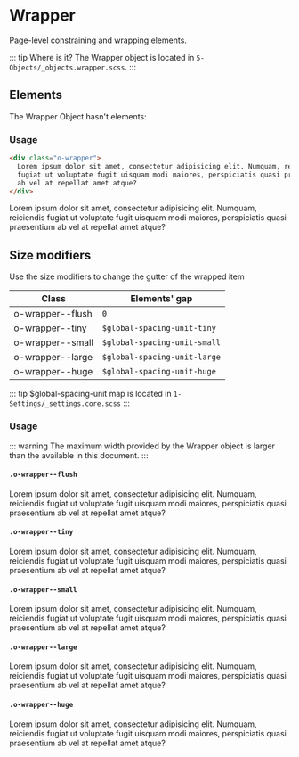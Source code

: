 # Wrapper

Page-level constraining and wrapping elements.

::: tip Where is it?
The Wrapper object is located in `5-Objects/_objects.wrapper.scss`.
:::

## Elements

The Wrapper Object hasn't elements:

### Usage

```html
<div class="o-wrapper">
  Lorem ipsum dolor sit amet, consectetur adipisicing elit. Numquam, reiciendis
  fugiat ut voluptate fugit uisquam modi maiores, perspiciatis quasi praesentium
  ab vel at repellat amet atque?
</div>
```

<div class="o-wrapper">
 Lorem ipsum dolor sit amet, consectetur adipisicing elit.  Numquam, reiciendis fugiat ut voluptate fugit uisquam modi maiores, perspiciatis quasi praesentium  ab vel at repellat amet atque?
</div>

## Size modifiers

Use the size modifiers to change the gutter of the wrapped item

| Class            | Elements' gap                |
| ---------------- | ---------------------------- |
| o-wrapper--flush | `0`                          |
| o-wrapper--tiny  | `$global-spacing-unit-tiny`  |
| o-wrapper--small | `$global-spacing-unit-small` |
| o-wrapper--large | `$global-spacing-unit-large` |
| o-wrapper--huge  | `$global-spacing-unit-huge`  |

::: tip
\$global-spacing-unit map is located in `1-Settings/_settings.core.scss`
:::

### Usage

::: warning
The maximum width provided by the Wrapper object is larger than the available in this document.
:::

#### `.o-wrapper--flush`

<div class="o-wrapper o-wrapper--flush u-mt-small">
    Lorem ipsum dolor sit amet, consectetur adipisicing elit. Numquam, reiciendis fugiat ut voluptate fugit uisquam modi maiores, perspiciatis quasi praesentium ab vel at repellat amet atque?
</div>

#### `.o-wrapper--tiny`

<div class="o-wrapper o-wrapper--tiny u-mt-small">
    Lorem ipsum dolor sit amet, consectetur adipisicing elit. Numquam, reiciendis fugiat ut voluptate fugit uisquam modi maiores, perspiciatis quasi praesentium ab vel at repellat amet atque?
</div>

#### `.o-wrapper--small`

<div class="o-wrapper o-wrapper--small u-mt-small">
    Lorem ipsum dolor sit amet, consectetur adipisicing elit. Numquam, reiciendis fugiat ut voluptate fugit uisquam modi maiores, perspiciatis quasi praesentium ab vel at repellat amet atque?
</div>

#### `.o-wrapper--large`

<div class="o-wrapper o-wrapper--large u-mt-small">
    Lorem ipsum dolor sit amet, consectetur adipisicing elit. Numquam, reiciendis fugiat ut voluptate fugit uisquam modi maiores, perspiciatis quasi praesentium ab vel at repellat amet atque?
</div>

#### `.o-wrapper--huge`

<div class="o-wrapper o-wrapper--huge u-mt-small">
    Lorem ipsum dolor sit amet, consectetur adipisicing elit. Numquam, reiciendis fugiat ut voluptate fugit uisquam modi maiores, perspiciatis quasi praesentium ab vel at repellat amet atque?
</div>

<style lang="scss">
@import './outline.css';
</style>
